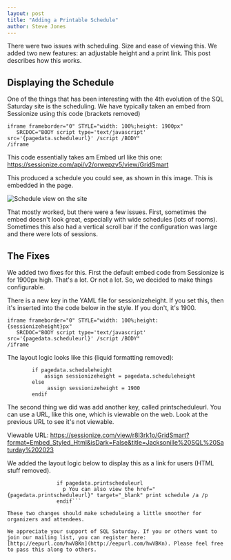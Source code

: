 ```yaml
---
layout: post
title: "Adding a Printable Schedule"
author: Steve Jones
---
```

There were two issues with scheduling. Size and ease of viewing this. We added two new features: an adjustable height and a print link. This post describes how this works.

## Displaying the Schedule

One of the things that has been interesting with the 4th evolution of the SQL Saturday site is the scheduling. We have typically taken an embed from Sessionize using this code (brackets removed)

```
iframe frameborder="0" STYLE="width: 100%;height: 1900px" 
   SRCDOC="BODY script type='text/javascript' src='{pagedata.scheduleurl}' /script /BODY"
/iframe
```

This code essentially takes am Embed url like this one: https://sessionize.com/api/v2/orwepzv5/view/GridSmart

This produced a schedule you could see, as shown in this image. This is embedded in the page.

![Schedule view on the site](/assets/img/blog/printschedule_a.png)

That mostly worked, but there were a few issues. First, sometimes the embed doesn't look great, especially with wide schedules (lots of rooms). Sometimes this also had a vertical scroll bar if the configuration was large and there were lots of sessions.

## The Fixes

We added two fixes for this. First the default embed code from Sessionize is for 1900px high. That's a lot. Or not a lot. So, we decided to make things configurable.

There is a new key in the YAML file for sessionizeheight. If you set this, then it's inserted into the code below in the style. If you don't, it's 1900.

```
iframe frameborder="0" STYLE="width: 100%;height: {sessionizeheight}px" 
   SRCDOC="BODY script type='text/javascript' src='{pagedata.scheduleurl}' /script /BODY"
/iframe
```

The layout logic looks like this (liquid formatting removed):

```
        if pagedata.scheduleheight
            assign sessionizeheight = pagedata.scheduleheight
        else
             assign sessionizeheight = 1900 
        endif
```

The second thing we did was add another key, called printscheduleurl. You can use a URL, like this one, which is viewable on the web. Look at the previous URL to see it's not viewable. 

Viewable URL: https://sessionize.com/view/r8l3rk1o/GridSmart?format=Embed_Styled_Html&isDark=False&title=Jacksonille%20SQL%20Saturday%202023

We added the layout logic below to display this as a link for users (HTML stuff removed).

```
                if pagedata.printscheduleurl
                  p You can also view the href="{pagedata.printscheduleurl}" target="_blank" print schedule /a /p
                endif```

These two changes should make scheduleing a little smoother for organizers and attendees.

We appreciate your support of SQL Saturday. If you or others want to join our mailing list, you can register here: [http://eepurl.com/hwVBKn](http://eepurl.com/hwVBKn). Please feel free to pass this along to others.